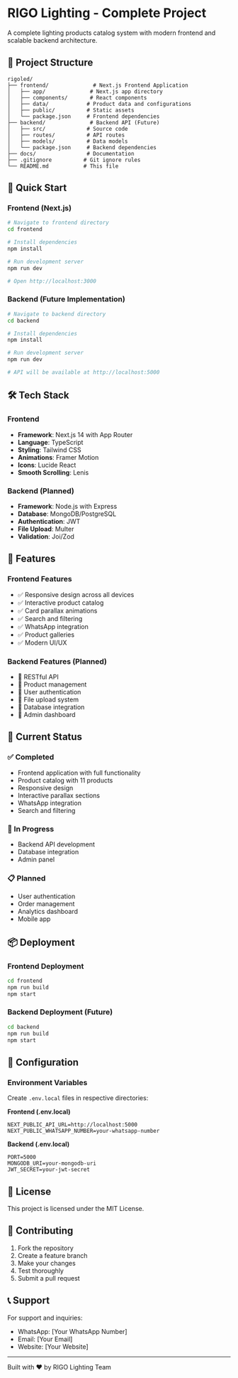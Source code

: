 # RIGO Lighting - Complete Project

A complete lighting products catalog system with modern frontend and scalable backend architecture.

## 📁 Project Structure

```
rigoled/
├── frontend/              # Next.js Frontend Application
│   ├── app/              # Next.js app directory
│   ├── components/       # React components
│   ├── data/            # Product data and configurations
│   ├── public/          # Static assets
│   └── package.json     # Frontend dependencies
├── backend/              # Backend API (Future)
│   ├── src/             # Source code
│   ├── routes/          # API routes
│   ├── models/          # Data models
│   └── package.json     # Backend dependencies
├── docs/                # Documentation
├── .gitignore          # Git ignore rules
└── README.md           # This file
```

## 🚀 Quick Start

### Frontend (Next.js)

```bash
# Navigate to frontend directory
cd frontend

# Install dependencies
npm install

# Run development server
npm run dev

# Open http://localhost:3000
```

### Backend (Future Implementation)

```bash
# Navigate to backend directory
cd backend

# Install dependencies
npm install

# Run development server
npm run dev

# API will be available at http://localhost:5000
```

## 🛠️ Tech Stack

### Frontend
- **Framework**: Next.js 14 with App Router
- **Language**: TypeScript
- **Styling**: Tailwind CSS
- **Animations**: Framer Motion
- **Icons**: Lucide React
- **Smooth Scrolling**: Lenis

### Backend (Planned)
- **Framework**: Node.js with Express
- **Database**: MongoDB/PostgreSQL
- **Authentication**: JWT
- **File Upload**: Multer
- **Validation**: Joi/Zod

## 📱 Features

### Frontend Features
- ✅ Responsive design across all devices
- ✅ Interactive product catalog
- ✅ Card parallax animations
- ✅ Search and filtering
- ✅ WhatsApp integration
- ✅ Product galleries
- ✅ Modern UI/UX

### Backend Features (Planned)
- 🔄 RESTful API
- 🔄 Product management
- 🔄 User authentication
- 🔄 File upload system
- 🔄 Database integration
- 🔄 Admin dashboard

## 🎯 Current Status

### ✅ Completed
- Frontend application with full functionality
- Product catalog with 11 products
- Responsive design
- Interactive parallax sections
- WhatsApp integration
- Search and filtering

### 🔄 In Progress
- Backend API development
- Database integration
- Admin panel

### 📋 Planned
- User authentication
- Order management
- Analytics dashboard
- Mobile app

## 📦 Deployment

### Frontend Deployment
```bash
cd frontend
npm run build
npm start
```

### Backend Deployment (Future)
```bash
cd backend
npm run build
npm start
```

## 🔧 Configuration

### Environment Variables
Create `.env.local` files in respective directories:

**Frontend (.env.local)**
```env
NEXT_PUBLIC_API_URL=http://localhost:5000
NEXT_PUBLIC_WHATSAPP_NUMBER=your-whatsapp-number
```

**Backend (.env.local)**
```env
PORT=5000
MONGODB_URI=your-mongodb-uri
JWT_SECRET=your-jwt-secret
```

## 📄 License

This project is licensed under the MIT License.

## 🤝 Contributing

1. Fork the repository
2. Create a feature branch
3. Make your changes
4. Test thoroughly
5. Submit a pull request

## 📞 Support

For support and inquiries:
- WhatsApp: [Your WhatsApp Number]
- Email: [Your Email]
- Website: [Your Website]

---

Built with ❤️ by RIGO Lighting Team
